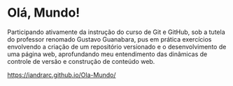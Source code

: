 # Olá, Mundo!

Participando ativamente da instrução do curso de Git e GitHub, sob a tutela do professor renomado Gustavo Guanabara, pus em prática exercícios envolvendo a criação de um repositório versionado e o desenvolvimento de uma página web, aprofundando meu entendimento das dinâmicas de controle de versão e construção de conteúdo web.

 https://iandrarc.github.io/Ola-Mundo/
